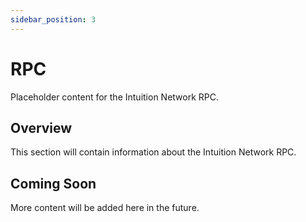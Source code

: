 ```yaml
---
sidebar_position: 3
---
```


# RPC

Placeholder content for the Intuition Network RPC.

## Overview

This section will contain information about the Intuition Network RPC.

## Coming Soon

More content will be added here in the future. 
